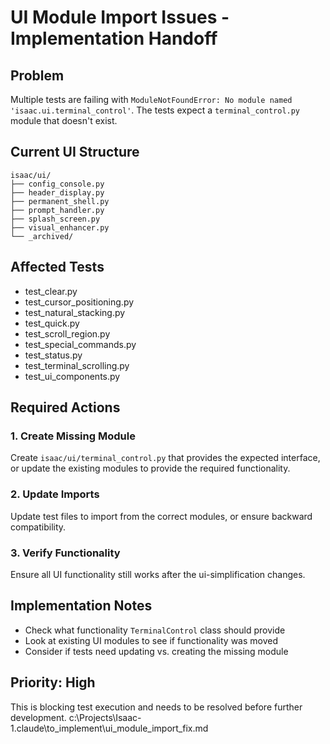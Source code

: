 # UI Module Import Issues - Implementation Handoff

## Problem
Multiple tests are failing with `ModuleNotFoundError: No module named 'isaac.ui.terminal_control'`. The tests expect a `terminal_control.py` module that doesn't exist.

## Current UI Structure
```
isaac/ui/
├── config_console.py
├── header_display.py
├── permanent_shell.py
├── prompt_handler.py
├── splash_screen.py
├── visual_enhancer.py
└── _archived/
```

## Affected Tests
- test_clear.py
- test_cursor_positioning.py
- test_natural_stacking.py
- test_quick.py
- test_scroll_region.py
- test_special_commands.py
- test_status.py
- test_terminal_scrolling.py
- test_ui_components.py

## Required Actions

### 1. Create Missing Module
Create `isaac/ui/terminal_control.py` that provides the expected interface, or update the existing modules to provide the required functionality.

### 2. Update Imports
Update test files to import from the correct modules, or ensure backward compatibility.

### 3. Verify Functionality
Ensure all UI functionality still works after the ui-simplification changes.

## Implementation Notes
- Check what functionality `TerminalControl` class should provide
- Look at existing UI modules to see if functionality was moved
- Consider if tests need updating vs. creating the missing module

## Priority: High
This is blocking test execution and needs to be resolved before further development.</content>
<parameter name="filePath">c:\Projects\Isaac-1\.claude\to_implement\ui_module_import_fix.md